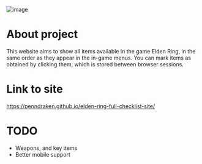 ![image](https://github.com/user-attachments/assets/c576ea11-b622-44d7-997e-195d18ec621f)


# About project
This website aims to show all items available in the game Elden Ring, in the same order as they appear in the in-game menus. You can mark items as obtained by clicking them, which is stored between browser sessions.

# Link to site
https://penndraken.github.io/elden-ring-full-checklist-site/

# TODO
- Weapons, and key items
- Better mobile support

